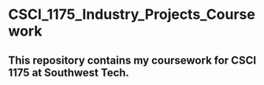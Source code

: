 # CSCI_1175_Industry_Projects_Coursework
## This repository contains my coursework for CSCI 1175 at Southwest Tech. 
